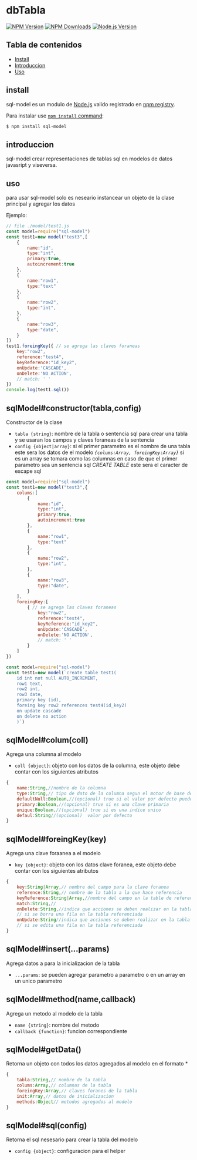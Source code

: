 # dbTabla

[![NPM Version][npm-image]][npm-url]
[![NPM Downloads][downloads-image]][downloads-url]
[![Node.js Version][node-version-image]][node-version-url]

## Tabla de contenidos

- [Install](#install)
- [Introduccion](#introduccion)
- [Uso](#uso)

## install

sql-model es un  modulo de [Node.js](https://nodejs.org/es/) valido registrado en [npm registry](https://www.npmjs.com/).

Para instalar use [`npm install` command](https://docs.npmjs.com/getting-started/installing-npm-packages-locally):

```sh
$ npm install sql-model
```
## introduccion

sql-model crear representaciones de tablas sql en  modelos de datos javasript y viseversa.


## uso

para usar sql-model solo es neseario instancear un objeto de la clase principal y agregar los datos

Ejemplo:
```js
// file ./model/test1.js
const model=require("sql-model")
const test1=new model("test3",[
    {
        name:"id",
        type:"int",
        primary:true,
        autoincrement:true
    },
    {
        name:"row1",
        type:"text"
    },
    {
        name:"row2",
        type:"int",
    },
    {
        name:"row3",
        type:"date",
    }
])
test1.foreingKey({ // se agrega las claves foraneas
    key:"row2",
    reference:"test4",
    keyReference:"id_key2",
    onUpdate:'CASCADE',
    onDelete:'NO ACTION',
    // match: ' '
})
console.log(test1.sql())
```
## sqlModel#constructor(tabla,config)
Constructor de la clase

* `tabla {string}`: nombre de la tabla o sentencia sql para crear una tabla y se usaran los campos y claves foraneas de la sentencia
* `config {object|array}`: si el primer parametro es el nombre de una tabla este sera los datos de el modelo *`{colums:Array, foreingKey:Array}`* si es un array se tomara como las columnas en caso de que el primer parametro sea un sentencia sql *CREATE TABLE* este sera el caracter de escape sql

```js
const model=require("sql-model")
const test1=new model("test3",{
    colums:[
        {
            name:"id",
            type:"int",
            primary:true,
            autoincrement:true
        },
        {
            name:"row1",
            type:"text"
        },
        {
            name:"row2",
            type:"int",
        },
        {
            name:"row3",
            type:"date",
        }
    ],
    foreingKey:[
        { // se agrega las claves foraneas
            key:"row2",
            reference:"test4",
            keyReference:"id_key2",
            onUpdate:'CASCADE',
            onDelete:'NO ACTION',
            // match: ' '
        }
    ]
})
```
```js
const model=require("sql-model")
const test1=new model(`create table test1(
    id int not null AUTO_INCREMENT,
    row1 text,
    row2 int,
    row3 date,
    primary key (id),
    foreing key row2 references test4(id_key2)
    on update cascade
    on delete no action
    )`)
```

## sqlModel#colum(coll)
Agrega una columna al modelo

* `coll {object}`: objeto con los datos de la columna, este objeto debe contar con los siguientes atributos
```js
{
    name:String,//nombre de la columna
    type:String,// tipo de dato de la columna segun el motor de base de datos
    defaultNull:Boolean,//(opcional) true si el valor por defecto puede ser null
    primary:Boolean,//(opcional) true si es una clave primaria
    unique:Boolean,//(opcional) true si es una indice unico
    defaul:String//(opcional)  valor por defecto
}
```

## sqlModel#foreingKey(key)
Agrega una clave foraanea a el modelo

* `key {object}`: objeto con los datos clave foranea, este objeto debe contar con los siguientes atributos
```js
{
    key:String|Array,// nombre del campo para la clave foranea  
    reference:String,// nombre de la tabla a la que hace referencia
    keyReference:String|Array,//nombre del campo en la table de referencia
    match:String,//
    onDelete:String,//indica que acciones se deben realizar en la tabla actual
    // si se borra una fila en la tabla referenciada
    onUpdate:String//indica que acciones se deben realizar en la tabla actual
    // si se edita una fila en la tabla referenciada
}
```

## sqlModel#insert(...params)
Agrega datos a para la inicializacion de la tabla

* `...params`: se pueden agregar parametro a parametro o en un array en un unico parametro

## sqlModel#method(name,callback)
Agrega un metodo al modelo de la tabla

* `name {string}`: nombre del metodo
* `callback {function}`: funcion correspondiente

## sqlModel#getData()
Retorna un objeto con todos los datos agregados al modelo en el formato
*
```js
{
    tabla:String,// nombre de la tabla
    colums:Array,// columnas de la tabla
    foreingKey:Array,// claves foranes de la tabla
    init:Array,// datos de inicializacion
    methods:Object// metodos agregados al modelo
}
```

## sqlModel#sql(config)

Retorna el sql nesesario para crear la tabla del modelo

* `config {object}`: configuracion para el helper





[npm-image]: https://img.shields.io/npm/v/sql-model.svg
[npm-url]: https://npmjs.org/package/sql-model
[node-version-image]: https://img.shields.io/node/v/sql-model.svg
[node-version-url]: https://nodejs.org/en/download/
[coveralls-url]: https://coveralls.io/r/mysqljs/mysql?branch=master
[downloads-image]: https://img.shields.io/npm/dm/sql-model.svg
[downloads-url]: https://npmjs.org/package/sql-model
